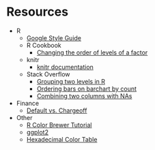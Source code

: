 # Resources

* R
  * [Google Style Guide](https://google.github.io/styleguide/Rguide.xml)
  * R Cookbook
    * [Changing the order of levels of a factor](http://www.cookbook-r.com/Manipulating_data/Changing_the_order_of_levels_of_a_factor/)
  * knitr
    * [knitr documentation](https://yihui.name/knitr/options)
  * Stack Overflow
    * [Grouping two levels in R](https://stackoverflow.com/questions/9604001/grouping-2-levels-of-a-factor-in-r)
    * [Ordering bars on barchart by count](https://stackoverflow.com/questions/5208679/order-bars-in-ggplot2-bar-graph)
    * [Combining two columns with NAs](https://stackoverflow.com/questions/14563531/combine-column-to-remove-nas)
* Finance
  * [Default vs. Chargeoff](https://help.lendingclub.com/hc/en-us/articles/216127747-What-is-the-difference-between-a-loan-that-is-in-default-and-a-loan-that-has-been-charged-off-)
* Other
  * [R Color Brewer Tutorial](http://data.library.virginia.edu/setting-up-color-palettes-in-r/)
  * [ggplot2](http://ggplot2.tidyverse.org/reference/)
  * [Hexadecimal Color Table](http://htmlcolorcodes.com/)
